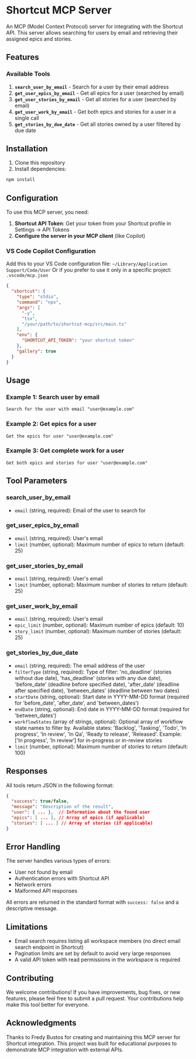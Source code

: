 # Shortcut MCP Server

An MCP (Model Context Protocol) server for integrating with the Shortcut API. This server allows searching for users by email and retrieving their assigned epics and stories.

## Features

### Available Tools

1. **`search_user_by_email`** - Search for a user by their email address
2. **`get_user_epics_by_email`** - Get all epics for a user (searched by email)
3. **`get_user_stories_by_email`** - Get all stories for a user (searched by email)
4. **`get_user_work_by_email`** - Get both epics and stories for a user in a single call
5. **`get_stories_by_due_date`** - Get all stories owned by a user filtered by due date

## Installation

1. Clone this repository
2. Install dependencies:
```bash
npm install
```

## Configuration

To use this MCP server, you need:

1. **Shortcut API Token**: Get your token from your Shortcut profile in Settings → API Tokens
2. **Configure the server in your MCP client** (like Copilot)

### VS Code Copilot Configuration

Add this to your VS Code configuration file: `~/Library/Application Support/Code/User`
Or if you prefer to use it only in a specific project: `.vscode/mcp.json`

```json
{
  "shortcut": {
    "type": "stdio",
    "command": "npx",
    "args": [
      "-y",
      "tsx",
      "/your/path/to/shortcut-mcp/src/main.ts"
    ],
    "env": {
      "SHORTCUT_API_TOKEN": "your shortcut token"
    },
    "gallery": true
  }
}
```

## Usage

### Example 1: Search user by email

```
Search for the user with email "user@example.com"
```

### Example 2: Get epics for a user

```
Get the epics for user "user@example.com"
```

### Example 3: Get complete work for a user

```
Get both epics and stories for user "user@example.com"
```

## Tool Parameters

### search_user_by_email
- `email` (string, required): Email of the user to search for

### get_user_epics_by_email
- `email` (string, required): User's email
- `limit` (number, optional): Maximum number of epics to return (default: 25)

### get_user_stories_by_email
- `email` (string, required): User's email
- `limit` (number, optional): Maximum number of stories to return (default: 25)

### get_user_work_by_email
- `email` (string, required): User's email
- `epic_limit` (number, optional): Maximum number of epics (default: 10)
- `story_limit` (number, optional): Maximum number of stories (default: 25)

### get_stories_by_due_date
- `email` (string, required): The email address of the user
- `filterType` (string, required): Type of filter: 'no_deadline' (stories without due date), 'has_deadline' (stories with any due date), 'before_date' (deadline before specified date), 'after_date' (deadline after specified date), 'between_dates' (deadline between two dates)
- `startDate` (string, optional): Start date in YYYY-MM-DD format (required for 'before_date', 'after_date', and 'between_dates')
- `endDate` (string, optional): End date in YYYY-MM-DD format (required for 'between_dates')
- `workflowStates` (array of strings, optional): Optional array of workflow state names to filter by. Available states: 'Backlog', 'Tasking', 'Todo', 'In progress', 'In review', 'In Qa', 'Ready to release', 'Released'. Example: ['In progress', 'In review'] for in-progress or in-review stories
- `limit` (number, optional): Maximum number of stories to return (default: 100)

## Responses

All tools return JSON in the following format:

```json
{
  "success": true/false,
  "message": "Description of the result",
  "user": { ... },  // Information about the found user
  "epics": [ ... ], // Array of epics (if applicable)
  "stories": [ ... ] // Array of stories (if applicable)
}
```

## Error Handling

The server handles various types of errors:
- User not found by email
- Authentication errors with Shortcut API
- Network errors
- Malformed API responses

All errors are returned in the standard format with `success: false` and a descriptive message.

## Limitations

- Email search requires listing all workspace members (no direct email search endpoint in Shortcut)
- Pagination limits are set by default to avoid very large responses
- A valid API token with read permissions in the workspace is required

## Contributing

We welcome contributions! If you have improvements, bug fixes, or new features, please feel free to submit a pull request. Your contributions help make this tool better for everyone.

## Acknowledgments

Thanks to Fredy Bustos for creating and maintaining this MCP server for Shortcut integration. This project was built for educational purposes to demonstrate MCP integration with external APIs.
